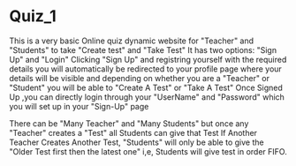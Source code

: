 # Quiz_1

This is a very basic Online quiz dynamic website for "Teacher" and "Students" to take "Create test" and "Take Test" It has two options: "Sign Up" and "Login" Clicking "Sign Up" and registring yourself with the required details you will automatically be redirected to your profile page where your details will be visible and depending on whether you are a "Teacher" or "Student" you will be able to "Create A Test" or "Take A Test" Once Signed Up ,you can directly login through your "UserName" and "Password" which you will set up in your "Sign-Up" page

There can be "Many Teacher" and "Many Students" but once any "Teacher" creates a "Test" all Students can give that Test If Another Teacher Creates Another Test, "Students" will only be able to give the "Older Test first then the latest one" i,e, Students will give test in order FIFO.
